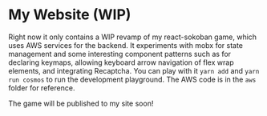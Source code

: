 # My Website (WIP)

Right now it only contains a WIP revamp of my react-sokoban game, which uses AWS services for the backend. It experiments with mobx for state management and some interesting component patterns such as for declaring keymaps, allowing keyboard arrow navigation of flex wrap elements, and integrating Recaptcha. You can play with it `yarn add` and `yarn run cosmos` to run the development playground.  The AWS code is in the `aws` folder for reference. 

The game will be published to my site soon!
